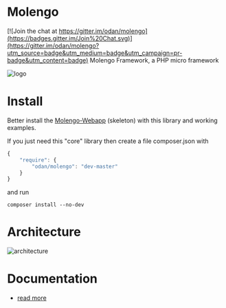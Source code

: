 Molengo
=======

[![Join the chat at https://gitter.im/odan/molengo](https://badges.gitter.im/Join%20Chat.svg)](https://gitter.im/odan/molengo?utm_source=badge&utm_medium=badge&utm_campaign=pr-badge&utm_content=badge)
Molengo Framework, a PHP micro framework


![logo](https://github.com/odan/molengo-docs/blob/master/img/logo_360.jpg "Logo")


Install
=====

Better install the [Molengo-Webapp](https://github.com/odan/molengo-webapp) (skeleton) 
with this library and working examples. 

If you just need this "core" library then create a file composer.json with
```javascript
{
    "require": {
        "odan/molengo": "dev-master"
    }
}
```
and run
```
composer install --no-dev
```

Architecture
=====

![architecture](https://github.com/odan/molengo-docs/blob/master/img/architecture.jpg "architecture")

Documentation
=====

* [read more](http://www.molengo.com/doku.php?id=docs)



